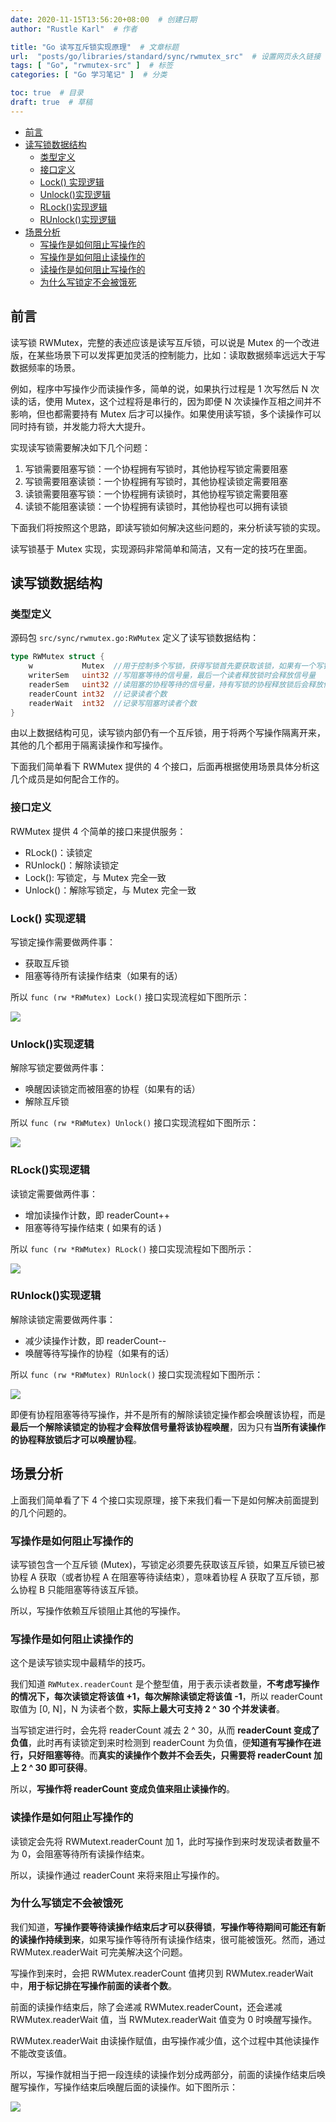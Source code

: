 ```yaml
---
date: 2020-11-15T13:56:20+08:00  # 创建日期
author: "Rustle Karl"  # 作者

title: "Go 读写互斥锁实现原理"  # 文章标题
url:  "posts/go/libraries/standard/sync/rwmutex_src"  # 设置网页永久链接
tags: [ "Go", "rwmutex-src" ]  # 标签
categories: [ "Go 学习笔记" ]  # 分类

toc: true  # 目录
draft: true  # 草稿
---
```


- [前言](#前言)
- [读写锁数据结构](#读写锁数据结构)
	- [类型定义](#类型定义)
	- [接口定义](#接口定义)
	- [Lock() 实现逻辑](#lock-实现逻辑)
	- [Unlock()实现逻辑](#unlock实现逻辑)
	- [RLock()实现逻辑](#rlock实现逻辑)
	- [RUnlock()实现逻辑](#runlock实现逻辑)
- [场景分析](#场景分析)
	- [写操作是如何阻止写操作的](#写操作是如何阻止写操作的)
	- [写操作是如何阻止读操作的](#写操作是如何阻止读操作的)
	- [读操作是如何阻止写操作的](#读操作是如何阻止写操作的)
	- [为什么写锁定不会被饿死](#为什么写锁定不会被饿死)

## 前言

读写锁 RWMutex，完整的表述应该是读写互斥锁，可以说是 Mutex 的一个改进版，在某些场景下可以发挥更加灵活的控制能力，比如：读取数据频率远远大于写数据频率的场景。

例如，程序中写操作少而读操作多，简单的说，如果执行过程是 1 次写然后 N 次读的话，使用 Mutex，这个过程将是串行的，因为即便 N 次读操作互相之间并不影响，但也都需要持有 Mutex 后才可以操作。如果使用读写锁，多个读操作可以同时持有锁，并发能力将大大提升。

实现读写锁需要解决如下几个问题：

1. 写锁需要阻塞写锁：一个协程拥有写锁时，其他协程写锁定需要阻塞
2. 写锁需要阻塞读锁：一个协程拥有写锁时，其他协程读锁定需要阻塞
3. 读锁需要阻塞写锁：一个协程拥有读锁时，其他协程写锁定需要阻塞
4. 读锁不能阻塞读锁：一个协程拥有读锁时，其他协程也可以拥有读锁

下面我们将按照这个思路，即读写锁如何解决这些问题的，来分析读写锁的实现。

读写锁基于 Mutex 实现，实现源码非常简单和简洁，又有一定的技巧在里面。

## 读写锁数据结构

### 类型定义

源码包 `src/sync/rwmutex.go:RWMutex` 定义了读写锁数据结构：

```go
type RWMutex struct {
	w           Mutex  //用于控制多个写锁，获得写锁首先要获取该锁，如果有一个写锁在进行，那么再到来的写锁将会阻塞于此
	writerSem   uint32 //写阻塞等待的信号量，最后一个读者释放锁时会释放信号量
	readerSem   uint32 //读阻塞的协程等待的信号量，持有写锁的协程释放锁后会释放信号量
	readerCount int32  //记录读者个数
	readerWait  int32  //记录写阻塞时读者个数
}
```

由以上数据结构可见，读写锁内部仍有一个互斥锁，用于将两个写操作隔离开来，其他的几个都用于隔离读操作和写操作。

下面我们简单看下 RWMutex 提供的 4 个接口，后面再根据使用场景具体分析这几个成员是如何配合工作的。

### 接口定义

RWMutex 提供 4 个简单的接口来提供服务：

- RLock()：读锁定
- RUnlock()：解除读锁定
- Lock(): 写锁定，与 Mutex 完全一致
- Unlock()：解除写锁定，与 Mutex 完全一致

### Lock() 实现逻辑

写锁定操作需要做两件事：

- 获取互斥锁
- 阻塞等待所有读操作结束（如果有的话）

所以 `func (rw *RWMutex) Lock()` 接口实现流程如下图所示：

![](../../../assets/images/libraries/standard/sync/rwmutex_src/b9214cae374145f2.png)

### Unlock()实现逻辑

解除写锁定要做两件事：

- 唤醒因读锁定而被阻塞的协程（如果有的话）
- 解除互斥锁

所以 `func (rw *RWMutex) Unlock()` 接口实现流程如下图所示：

![](../../../assets/images/libraries/standard/sync/rwmutex_src/4c38ac2a2ec064cb.png)

### RLock()实现逻辑

读锁定需要做两件事：

- 增加读操作计数，即 readerCount++
- 阻塞等待写操作结束 ( 如果有的话 )

所以 `func (rw *RWMutex) RLock()` 接口实现流程如下图所示：

![](../../../assets/images/libraries/standard/sync/rwmutex_src/5caa9f4c8bacdf6e.png)

### RUnlock()实现逻辑

解除读锁定需要做两件事：

- 减少读操作计数，即 readerCount--
- 唤醒等待写操作的协程（如果有的话）

所以 `func (rw *RWMutex) RUnlock()` 接口实现流程如下图所示：

![](../../../assets/images/libraries/standard/sync/rwmutex_src/9a3741800c350a0f.png)

即便有协程阻塞等待写操作，并不是所有的解除读锁定操作都会唤醒该协程，而是**最后一个解除读锁定的协程才会释放信号量将该协程唤醒**，因为只有**当所有读操作的协程释放锁后才可以唤醒协程**。

## 场景分析

上面我们简单看了下 4 个接口实现原理，接下来我们看一下是如何解决前面提到的几个问题的。

### 写操作是如何阻止写操作的

读写锁包含一个互斥锁 (Mutex)，写锁定必须要先获取该互斥锁，如果互斥锁已被协程 A 获取（或者协程 A 在阻塞等待读结束），意味着协程 A 获取了互斥锁，那么协程 B 只能阻塞等待该互斥锁。

所以，写操作依赖互斥锁阻止其他的写操作。

### 写操作是如何阻止读操作的

这个是读写锁实现中最精华的技巧。

我们知道 `RWMutex.readerCount` 是个整型值，用于表示读者数量，**不考虑写操作的情况下，每次读锁定将该值 +1，每次解除读锁定将该值 -1**，所以 readerCount 取值为 [0, N]，N 为读者个数，**实际上最大可支持 2 ^ 30 个并发读者**。

当写锁定进行时，会先将 readerCount 减去 2 ^ 30，从而 **readerCount 变成了负值**，此时再有读锁定到来时检测到 readerCount 为负值，便**知道有写操作在进行，只好阻塞等待**。而**真实的读操作个数并不会丢失，只需要将 readerCount 加上 2 ^ 30 即可获得**。

所以，**写操作将 readerCount 变成负值来阻止读操作的**。

### 读操作是如何阻止写操作的

读锁定会先将 RWMutext.readerCount 加 1，此时写操作到来时发现读者数量不为 0，会阻塞等待所有读操作结束。

所以，读操作通过 readerCount 来将来阻止写操作的。

### 为什么写锁定不会被饿死

我们知道，**写操作要等待读操作结束后才可以获得锁**，**写操作等待期间可能还有新的读操作持续到来**，如果写操作等待所有读操作结束，很可能被饿死。然而，通过 RWMutex.readerWait 可完美解决这个问题。

写操作到来时，会把 RWMutex.readerCount 值拷贝到 RWMutex.readerWait 中，**用于标记排在写操作前面的读者个数**。

前面的读操作结束后，除了会递减 RWMutex.readerCount，还会递减 RWMutex.readerWait 值，当 RWMutex.readerWait 值变为 0 时唤醒写操作。

RWMutex.readerWait 由读操作赋值，由写操作减少值，这个过程中其他读操作不能改变该值。

所以，写操作就相当于把一段连续的读操作划分成两部分，前面的读操作结束后唤醒写操作，写操作结束后唤醒后面的读操作。如下图所示：

![](../../../assets/images/libraries/standard/sync/rwmutex_src/c1f41dfe651d5628.png)

```go

```

